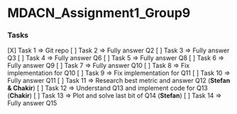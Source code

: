# MDACN_Assignment1_Group9

### Tasks
[X] Task 1 => Git repo
[ ] Task 2 => Fully answer Q2
[ ] Task 3 => Fully answer Q3
[ ] Task 4 => Fully answer Q6
[ ] Task 5 => Fully answer Q8
[ ] Task 6 => Fully answer Q9
[ ] Task 7 => Fully answer Q10
[ ] Task 8 => Fix implementation for Q10
[ ] Task 9 => Fix implementation for Q11
[ ] Task 10 => Fully answer Q11
[ ] Task 11 => Research best metric and answer Q12 (__Stefan & Chakir__)
[ ] Task 12 => Understand Q13 and implement code for Q13 (__Chakir__)
[ ] Task 13 => Plot and solve last bit of Q14 (__Stefan__)
[ ] Task 14 => Fully answer Q15

